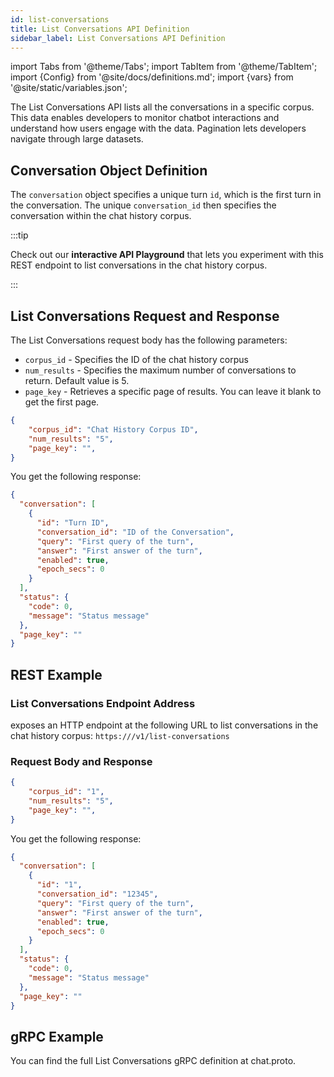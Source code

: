 ```yaml
---
id: list-conversations
title: List Conversations API Definition
sidebar_label: List Conversations API Definition
---
```


import Tabs from '@theme/Tabs';
import TabItem from '@theme/TabItem';
import {Config} from '@site/docs/definitions.md';
import {vars} from '@site/static/variables.json';

The List Conversations API lists all the conversations in a specific corpus. 
This data enables developers to monitor chatbot interactions and understand 
how users engage with the data. Pagination lets developers navigate through 
large datasets.


## Conversation Object Definition

The `conversation` object specifies a unique turn `id`, which is the first turn 
in the conversation. The unique `conversation_id` then specifies the conversation 
within the chat history corpus. 

:::tip

Check out our **interactive API Playground** that lets you experiment with this 
REST endpoint to list conversations in the chat history corpus.

:::

## List Conversations Request and Response

The List Conversations request body has the following parameters:

* `corpus_id` - Specifies the ID of the chat history corpus
* `num_results` - Specifies the maximum number of conversations to return. 
  Default value is 5.
* `page_key` - Retrieves a specific page of results. You can leave it blank 
  to get the first page.

```json
{
    "corpus_id": "Chat History Corpus ID",
    "num_results": "5",
    "page_key": "",
}
```

You get the following response:

```json
{
  "conversation": [
    {
      "id": "Turn ID",
      "conversation_id": "ID of the Conversation",
      "query": "First query of the turn",
      "answer": "First answer of the turn",
      "enabled": true,
      "epoch_secs": 0
    }
  ],
  "status": {
    "code": 0,
    "message": "Status message"
  },
  "page_key": ""
}
```

## REST Example

### List Conversations Endpoint Address

<Config v="names.product"/> exposes an HTTP endpoint at the following URL
to list conversations in the chat history corpus:
<code>https://<Config v="domains.rest.indexing"/>/v1/list-conversations</code>

### Request Body and Response

```json
{
    "corpus_id": "1",
    "num_results": "5",
    "page_key": "",
}
```

You get the following response:

```json
{
  "conversation": [
    {
      "id": "1",
      "conversation_id": "12345",
      "query": "First query of the turn",
      "answer": "First answer of the turn",
      "enabled": true,
      "epoch_secs": 0
    }
  ],
  "status": {
    "code": 0,
    "message": "Status message"
  },
  "page_key": ""
}
```

## gRPC Example

You can find the full List Conversations gRPC definition at chat.proto.